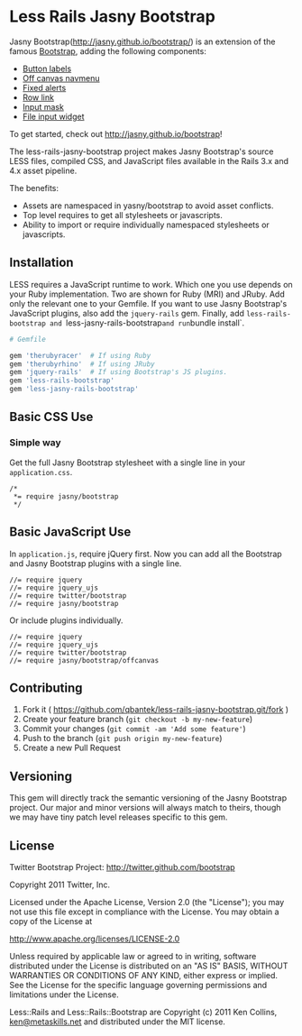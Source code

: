# Less Rails Jasny Bootstrap


Jasny Bootstrap(http://jasny.github.io/bootstrap/) is an extension of the famous [Bootstrap](http://getbootstrap.com/), adding the following components:

* [Button labels](http://jasny.github.io/bootstrap/css/#buttons-labels)
* [Off canvas navmenu](http://jasny.github.io/bootstrap/components/#navmenu)
* [Fixed alerts](http://jasny.github.io/bootstrap/components/#alerts-fixed)
* [Row link](http://jasny.github.io/bootstrap/javascript/#rowlink)
* [Input mask](http://jasny.github.io/bootstrap/javascript/#inputmask)
* [File input widget](http://jasny.github.io/bootstrap/javascript/#fileinput)

To get started, check out <http://jasny.github.io/bootstrap>!

The less-rails-jasny-bootstrap project makes Jasny Bootstrap's source LESS files, compiled CSS, and JavaScript files available in the Rails 3.x and 4.x asset pipeline.

The benefits:

* Assets are namespaced in yasny/bootstrap to avoid asset conflicts.
* Top level requires to get all stylesheets or javascripts.
* Ability to import or require individually namespaced stylesheets or javascripts.


## Installation

LESS requires a JavaScript runtime to work. Which one you use depends on your Ruby implementation. Two are shown for Ruby (MRI) and JRuby. Add only the relevant one to your Gemfile. If you want to use Jasny Bootstrap's JavaScript plugins, also add the `jquery-rails` gem. Finally, add `less-rails-bootstrap and `less-jasny-rails-bootstrap` and run `bundle install`.

```ruby
# Gemfile

gem 'therubyracer'  # If using Ruby
gem 'therubyrhino'  # If using JRuby
gem 'jquery-rails'  # If using Bootstrap's JS plugins.
gem 'less-rails-bootstrap'
gem 'less-jasny-rails-bootstrap'
```

## Basic CSS Use

### Simple way

Get the full Jasny Bootstrap stylesheet with a single line in your `application.css`.

```
/*
 *= require jasny/bootstrap
 */
```


## Basic JavaScript Use

In `application.js`, require jQuery first. Now you can add all the Bootstrap and Jasny Bootstrap plugins with a single line.

````
//= require jquery
//= require jquery_ujs
//= require twitter/bootstrap
//= require jasny/bootstrap
````

Or include plugins individually.

````
//= require jquery
//= require jquery_ujs
//= require twitter/bootstrap
//= require jasny/bootstrap/offcanvas
````

## Contributing

1. Fork it ( https://github.com/qbantek/less-rails-jasny-bootstrap.git/fork )
2. Create your feature branch (`git checkout -b my-new-feature`)
3. Commit your changes (`git commit -am 'Add some feature'`)
4. Push to the branch (`git push origin my-new-feature`)
5. Create a new Pull Request


## Versioning

This gem will directly track the semantic versioning of the Jasny Bootstrap project. Our major and minor versions will always match to theirs, though we may have tiny patch level releases specific to this gem.

## License

Twitter Bootstrap Project: http://twitter.github.com/bootstrap

Copyright 2011 Twitter, Inc.

Licensed under the Apache License, Version 2.0 (the "License");
you may not use this file except in compliance with the License.
You may obtain a copy of the License at

http://www.apache.org/licenses/LICENSE-2.0

Unless required by applicable law or agreed to in writing, software
distributed under the License is distributed on an "AS IS" BASIS,
WITHOUT WARRANTIES OR CONDITIONS OF ANY KIND, either express or implied.
See the License for the specific language governing permissions and
limitations under the License.

Less::Rails and Less::Rails::Bootstrap are Copyright (c) 2011 Ken Collins, <ken@metaskills.net> and distributed under the MIT license.